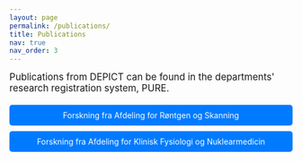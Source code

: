 ```yaml
---
layout: page
permalink: /publications/
title: Publications
nav: true
nav_order: 3
---
```


<span style="font-size: 1.2em;">Publications from DEPICT can be found in the departments' research registration system, PURE.</span>

<div class="links-container">
  <a href="https://research.regionh.dk/da/organisations/afdeling-for-r%c3%b8ntgen-og-skanning/publications/" class="styled-link">Forskning fra Afdeling for Røntgen og Skanning</a>
  <a href="https://research.regionh.dk/da/organisations/afdeling-for-klinisk-fysiologi-og-nuklearmedicin" class="styled-link">Forskning fra Afdeling for Klinisk Fysiologi og Nuklearmedicin​​</a>
</div>

<style>
  .links-container {
    margin-top: 20px;
  }

  .styled-link {
    display: block;
    padding: 10px 20px;
    margin: 10px 0;
    background-color: #007bff;
    color: white;
    text-align: center;
    text-decoration: none;
    border-radius: 5px;
    transition: background-color 0.3s ease;
  }

  .styled-link:hover {
    background-color: #0056b3;
  }
</style>
